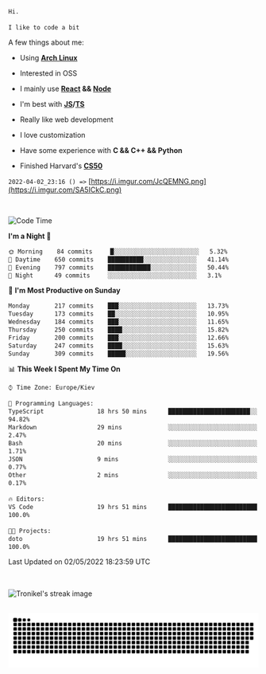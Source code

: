```
Hi.

I like to code a bit
```

A few things about me:

-   Using **[Arch Linux](https://archlinux.org/)**

-   Interested in OSS

-   I mainly use **[React](https://reactjs.org/) && [Node](https://nodejs.org/en/)**

-   I'm best with **[JS](https://www.javascript.com/)/[TS](https://www.typescriptlang.org/)**

-   Really like web development

-   I love customization

-   Have some experience with **C && C++ && Python**

-   Finished Harvard's **[CS50](https://cs50.harvard.edu)**

`2022-04-02_23:16 () =>` [https://i.imgur.com/JcQEMNG.png](https://i.imgur.com/SA5ICkC.png)

<br>

<!--START_SECTION:waka-->
![Code Time](http://img.shields.io/badge/Code%20Time-582%20hrs%2028%20mins-blue)

**I'm a Night 🦉** 

```text
🌞 Morning    84 commits     █░░░░░░░░░░░░░░░░░░░░░░░░   5.32% 
🌆 Daytime    650 commits    ██████████░░░░░░░░░░░░░░░   41.14% 
🌃 Evening    797 commits    ████████████░░░░░░░░░░░░░   50.44% 
🌙 Night      49 commits     ░░░░░░░░░░░░░░░░░░░░░░░░░   3.1%

```
📅 **I'm Most Productive on Sunday** 

```text
Monday       217 commits    ███░░░░░░░░░░░░░░░░░░░░░░   13.73% 
Tuesday      173 commits    ██░░░░░░░░░░░░░░░░░░░░░░░   10.95% 
Wednesday    184 commits    ███░░░░░░░░░░░░░░░░░░░░░░   11.65% 
Thursday     250 commits    ████░░░░░░░░░░░░░░░░░░░░░   15.82% 
Friday       200 commits    ███░░░░░░░░░░░░░░░░░░░░░░   12.66% 
Saturday     247 commits    ████░░░░░░░░░░░░░░░░░░░░░   15.63% 
Sunday       309 commits    █████░░░░░░░░░░░░░░░░░░░░   19.56%

```


📊 **This Week I Spent My Time On** 

```text
⌚︎ Time Zone: Europe/Kiev

💬 Programming Languages: 
TypeScript               18 hrs 50 mins      ███████████████████████░░   94.82% 
Markdown                 29 mins             ░░░░░░░░░░░░░░░░░░░░░░░░░   2.47% 
Bash                     20 mins             ░░░░░░░░░░░░░░░░░░░░░░░░░   1.71% 
JSON                     9 mins              ░░░░░░░░░░░░░░░░░░░░░░░░░   0.77% 
Other                    2 mins              ░░░░░░░░░░░░░░░░░░░░░░░░░   0.17%

🔥 Editors: 
VS Code                  19 hrs 51 mins      █████████████████████████   100.0%

🐱‍💻 Projects: 
doto                     19 hrs 51 mins      █████████████████████████   100.0%

```


 Last Updated on 02/05/2022 18:23:59 UTC
<!--END_SECTION:waka-->

<br>

<p><img align="center" src="https://github-readme-streak-stats.herokuapp.com/?user=Tronikelis&theme=dark" alt="Tronikel's streak image" /></p>

<br>

<img title="" src="https://raw.githubusercontent.com/Tronikelis/Tronikelis/output/github-contribution-grid-snake.svg" alt="very cool snake thingey" data-align="left">

